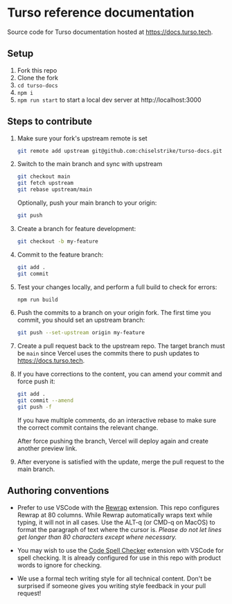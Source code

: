 # Turso reference documentation

Source code for Turso documentation hosted at https://docs.turso.tech.

## Setup

1. Fork this repo
1. Clone the fork
1. `cd turso-docs`
1. `npm i`
1. `npm run start` to start a local dev server at http://localhost:3000

## Steps to contribute

1. Make sure your fork's upstream remote is set

   ```bash
   git remote add upstream git@github.com:chiselstrike/turso-docs.git
   ```

1. Switch to the main branch and sync with upstream

   ```bash
   git checkout main
   git fetch upstream
   git rebase upstream/main
   ```

    Optionally, push your main branch to your origin:

   ```bash
   git push
   ```

1. Create a branch for feature development:

   ```bash
   git checkout -b my-feature
   ```

1. Commit to the feature branch:

   ```bash
   git add .
   git commit
   ```

1. Test your changes locally, and perform a full build to check for errors:

   ```bash
   npm run build
   ```

1. Push the commits to a branch on your origin fork. The first time you commit,
   you should set an upstream branch:

   ```bash
   git push --set-upstream origin my-feature
   ```

1. Create a pull request back to the upstream repo. The target branch must be
   `main` since Vercel uses the commits there to push updates to
   https://docs.turso.tech.


1. If you have corrections to the content, you can amend your commit and force
   push it:

   ```bash
   git add .
   git commit --amend
   git push -f
   ```

   If you have multiple comments, do an interactive rebase to make sure the
   correct commit contains the relevant change.

   After force pushing the branch, Vercel will deploy again and create another
   preview link.

1. After everyone is satisfied with the update, merge the pull request to the
   main branch.

## Authoring conventions

- Prefer to use VSCode with the [Rewrap] extension. This repo configures
  Rewrap at 80 columns. While Rewrap automatically wraps text while typing, it
  will not in all cases. Use the ALT-q (or CMD-q on MacOS) to format the
  paragraph of text where the cursor is. *Please do not let lines get longer
  than 80 characters except where necessary.*

- You may wish to use the [Code Spell Checker] extension with VSCode for
  spell checking. It is already configured for use in this repo with product
  words to ignore for checking.

- We use a formal tech writing style for all technical content. Don't be
  surprised if someone gives you writing style feedback in your pull request!


[Rewrap]: https://marketplace.visualstudio.com/items?itemName=stkb.rewrap
[Code Spell Checker]: https://marketplace.visualstudio.com/items?itemName=streetsidesoftware.code-spell-checker
